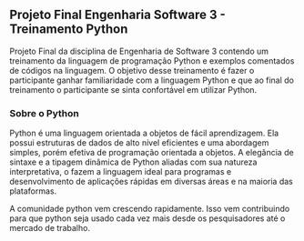 ## Projeto Final Engenharia Software 3 - Treinamento Python
Projeto Final da disciplina de Engenharia de Software 3 contendo um treinamento da linguagem de programação Python e exemplos comentados de códigos na linguagem. O objetivo desse treinamento é fazer o participante ganhar familiaridade com a linguagem Python e que ao final do treinamento o participante se sinta confortável em utilizar Python.   
### Sobre o Python  
Python é uma linguagem orientada a objetos de fácil aprendizagem. Ela possui estruturas de dados de alto nível eficientes e uma abordagem simples, porém efetiva de programação orientada a objetos. A elegância de sintaxe e a tipagem dinâmica de Python aliadas com sua natureza interpretativa, o fazem a linguagem ideal para programas e desenvolvimento de aplicações rápidas em diversas áreas e na maioria das plataformas.

A comunidade python vem crescendo rapidamente. Isso vem contribuindo para que python seja usado cada vez mais desde os pesquisadores até o mercado de trabalho.
